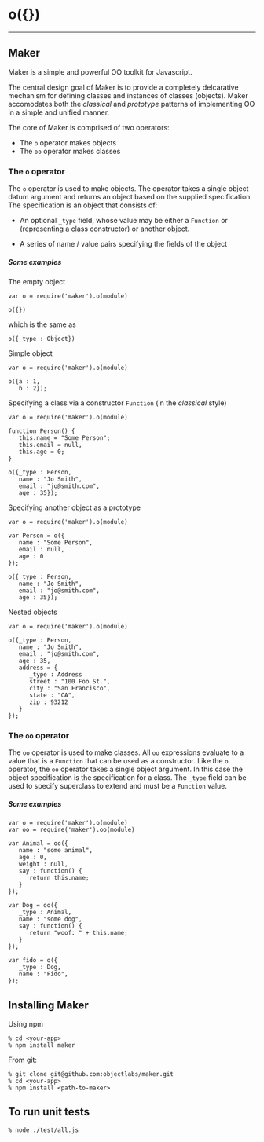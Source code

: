 o({})
==========

***

Maker
----------

Maker is a simple and powerful OO toolkit for Javascript.

The central design goal of Maker is to provide a completely
delcarative mechanism for defining classes and instances of classes
(objects). Maker accomodates both the _classical_ and _prototype_
patterns of implementing OO in a simple and unified manner. 

The core of Maker is comprised of two operators:

* The ```o``` operator makes objects
* The ```oo``` operator makes classes

### The ```o``` operator

The ```o``` operator is used to make objects. The operator takes a
single object datum argument and returns an object based on the
supplied specification. The specification is an object that consists
of:

* An optional ```_type``` field, whose value may be either a ```Function``` or
  (representing a class constructor) or another object. 

* A series of name / value pairs specifying the fields of the object

##### Some examples

The empty object

```
var o = require('maker').o(module)

o({})
```

which is the same as

```
o({_type : Object})
```

Simple object

```
var o = require('maker').o(module)

o({a : 1,
   b : 2});
```


Specifying a class via a constructor ```Function``` (in the _classical_ style)

```
var o = require('maker').o(module)

function Person() {
   this.name = "Some Person";
   this.email = null,
   this.age = 0;
}

o({_type : Person,
   name : "Jo Smith",
   email : "jo@smith.com",
   age : 35});
```

Specifying another object as a prototype

```
var o = require('maker').o(module)

var Person = o({
   name : "Some Person",
   email : null,
   age : 0
});

o({_type : Person,
   name : "Jo Smith",
   email : "jo@smith.com",
   age : 35});
```

Nested objects

```
var o = require('maker').o(module)

o({_type : Person,
   name : "Jo Smith",
   email : "jo@smith.com",
   age : 35,
   address = {
      _type : Address
      street : "100 Foo St.",
      city : "San Francisco",
      state : "CA",
      zip : 93212
   }
});

```

### The ```oo``` operator

The ```oo``` operator is used to make classes. All ```oo```
expressions evaluate to a value that is a ```Function``` that can be
used as a constructor. Like the ```o``` operator, the ```oo```
operator takes a single object argument. In this case the object
specification is the specification for a class. The ```_type``` field
can be used to specify superclass to extend and must be a
```Function``` value.

##### Some examples

```
var o = require('maker').o(module)
var oo = require('maker').oo(module)

var Animal = oo({
   name : "some animal",
   age : 0,
   weight : null,
   say : function() {
      return this.name;
   }
});

var Dog = oo({
   _type : Animal,
   name : "some dog",
   say : function() {
      return "woof: " + this.name;
   }
});

var fido = o({
   _type : Dog,
   name : "Fido",
});
```


Installing Maker
----------

Using npm 

```
% cd <your-app>
% npm install maker
```

From git:

```
% git clone git@github.com:objectlabs/maker.git
% cd <your-app>
% npm install <path-to-maker>
```

To run unit tests
-----------------

```node
% node ./test/all.js
```
